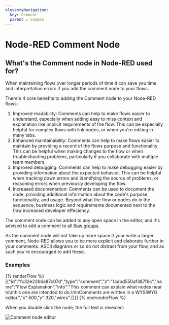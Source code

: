 ```yaml
---
eleventyNavigation:
  key: Comment
  parent : Common
---
```


# Node-RED Comment Node

## What's the Comment node in Node-RED used for?

When maintaining flows over longer periods of time it can save you time and
interpretation errors if you add the comment node to your flows.

There's 4 core benefits to adding the Comment node to your Node-RED flows:

1. Improved readability: Comments can help to make flows easier to understand, especially when adding
easy to miss context and explanation like implicit requirements of the flow. This can be especially
helpful for complex flows with link nodes, or when you're editing in many tabs.
1. Enhanced maintainability: Comments can help to make flows easier to maintain
by providing a record of the flows purpose and functionality. This can be helpful
when making changes to the flow or when troubleshooting problems, particularly
if you collaborate with multiple team members.
1. Improved debugging: Comments can help to make debugging easier by providing
information about the expected behavior. This can be helpful when tracking down
errors and identifying the source of problems, or reasoning errors when previously
developing the flow.
1. Increased documentation: Comments can be used to document the code, providing
additional information about the code's purpose, functionality, and usage. Beyond
what the flow or nodes do in the sequence, business logic and requirements documented
next to the flow increased developer effeciency.

The comment node can be added to any open space in the editor, and it's advised
to add a comment to all [flow groups](/blog/2023/03/3-quick-node-red-tips-5/#3.-group-nodes-together-to-make-your-flows-easier-to-read).

As the comment node will not take up more space if your write a larger comment,
Node-RED allows you to be more explicit and elaborate further in your comments.
ASCII diagrams or so do not distract from your flow, and as such you're encouraged
to add these.

### Examples

{% renderFlow %}
[{"id":"fc32e2266a87c07d","type":"comment","z":"1adbd550af387f9c","name":"Flow Explanation","info":"This comment can explain what nodes near to\nthis one are intended to do.\n\nComments are written in a WYSIWYG editor.","x":500,"y":320,"wires":[]}]
{% endrenderFlow %}

When you double click the node, the full text is revealed:

![Comment node editor](./images/comment-node-full-text.png)
